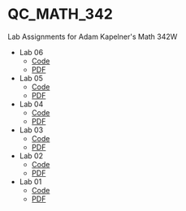 # QC_MATH_342

Lab Assignments for Adam Kapelner's Math 342W

* Lab 06
  - [Code](https://github.com/brendangubbins/QC_MATH_342/blob/master/labs/lab06.Rmd)
  - [PDF](https://github.com/brendangubbins/QC_MATH_342/blob/master/labs/lab06.pdf)
* Lab 05
  - [Code](https://github.com/brendangubbins/QC_MATH_342/blob/master/labs/lab05.Rmd)
  - [PDF](https://github.com/brendangubbins/QC_MATH_342/blob/master/labs/lab05.pdf)
* Lab 04
  - [Code](https://github.com/brendangubbins/QC_MATH_342/blob/master/labs/lab04.Rmd)
  - [PDF](https://github.com/brendangubbins/QC_MATH_342/blob/master/labs/lab04.pdf)
* Lab 03
  - [Code](https://github.com/brendangubbins/QC_MATH_342/blob/master/labs/lab03.Rmd)
  - [PDF](https://github.com/brendangubbins/QC_MATH_342/blob/master/labs/lab03.pdf)
* Lab 02
  - [Code](https://github.com/brendangubbins/QC_MATH_342/blob/master/labs/lab02.Rmd)
  - [PDF](https://github.com/brendangubbins/QC_MATH_342/blob/master/labs/lab02.pdf)
* Lab 01
  - [Code](https://github.com/brendangubbins/QC_MATH_342/blob/master/labs/lab01.Rmd)
  - [PDF](https://github.com/brendangubbins/QC_MATH_342/blob/master/labs/lab01.pdf)

